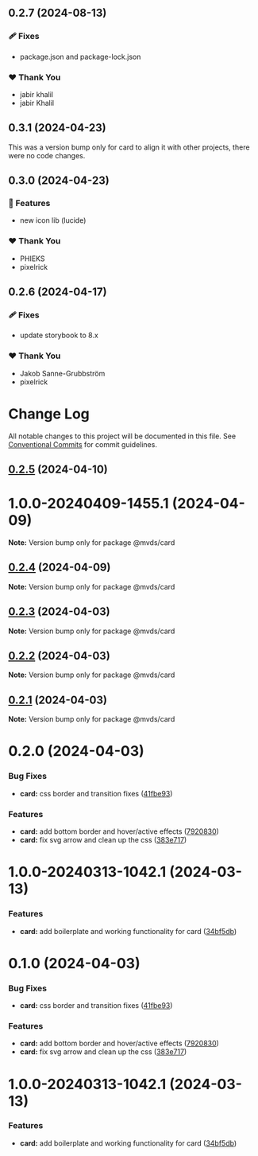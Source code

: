 ## 0.2.7 (2024-08-13)


### 🩹 Fixes

- package.json and package-lock.json


### ❤️  Thank You

- jabir khalil
- jabir Khalil

## 0.3.1 (2024-04-23)

This was a version bump only for card to align it with other projects, there were no code changes.

## 0.3.0 (2024-04-23)

### 🚀 Features

- new icon lib (lucide)

### ❤️ Thank You

- PHIEKS
- pixelrick

## 0.2.6 (2024-04-17)

### 🩹 Fixes

- update storybook to 8.x

### ❤️ Thank You

- Jakob Sanne-Grubbström
- pixelrick

# Change Log

All notable changes to this project will be documented in this file.
See [Conventional Commits](https://conventionalcommits.org) for commit guidelines.

## [0.2.5](old-repo/team-dream/dream/compare/@mvds/card@0.2.3...@mvds/card@0.2.5) (2024-04-10)

# 1.0.0-20240409-1455.1 (2024-04-09)

**Note:** Version bump only for package @mvds/card

## [0.2.4](old-repo/team-dream/dream/compare/@mvds/card@0.2.3...@mvds/card@0.2.4) (2024-04-09)

**Note:** Version bump only for package @mvds/card

## [0.2.3](old-repo/team-dream/dream/compare/@mvds/card@0.2.2...@mvds/card@0.2.3) (2024-04-03)

**Note:** Version bump only for package @mvds/card

## [0.2.2](old-repo/team-dream/dream/compare/@mvds/card@0.2.1...@mvds/card@0.2.2) (2024-04-03)

**Note:** Version bump only for package @mvds/card

## [0.2.1](old-repo/team-dream/dream/compare/@mvds/card@0.2.0...@mvds/card@0.2.1) (2024-04-03)

**Note:** Version bump only for package @mvds/card

# 0.2.0 (2024-04-03)

### Bug Fixes

- **card:** css border and transition fixes ([41fbe93](old-repo/team-dream/dream/commits/41fbe934136137ba56aaa7463b2ec1a4d39c6295))

### Features

- **card:** add bottom border and hover/active effects ([7920830](old-repo/team-dream/dream/commits/792083055574c6b4e2d189f1bc6456ec1c3dea07))
- **card:** fix svg arrow and clean up the css ([383e717](old-repo/team-dream/dream/commits/383e717b1c3e831c98dc25d0a69870b1c1ad03ac))

# 1.0.0-20240313-1042.1 (2024-03-13)

### Features

- **card:** add boilerplate and working functionality for card ([34bf5db](old-repo/team-dream/dream/commits/34bf5db425e25f95bbda4f2fd6873bd2734eae47))

# 0.1.0 (2024-04-03)

### Bug Fixes

- **card:** css border and transition fixes ([41fbe93](old-repo/team-dream/dream/commits/41fbe934136137ba56aaa7463b2ec1a4d39c6295))

### Features

- **card:** add bottom border and hover/active effects ([7920830](old-repo/team-dream/dream/commits/792083055574c6b4e2d189f1bc6456ec1c3dea07))
- **card:** fix svg arrow and clean up the css ([383e717](old-repo/team-dream/dream/commits/383e717b1c3e831c98dc25d0a69870b1c1ad03ac))

# 1.0.0-20240313-1042.1 (2024-03-13)

### Features

- **card:** add boilerplate and working functionality for card ([34bf5db](old-repo/team-dream/dream/commits/34bf5db425e25f95bbda4f2fd6873bd2734eae47))
